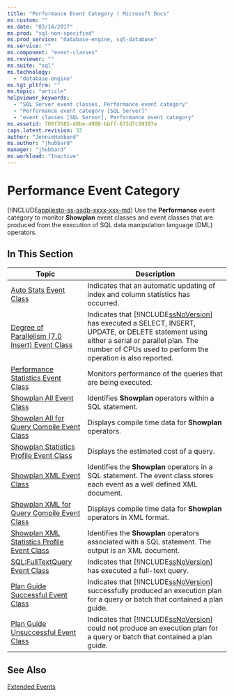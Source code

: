 ```yaml
---
title: "Performance Event Category | Microsoft Docs"
ms.custom: ""
ms.date: "03/14/2017"
ms.prod: "sql-non-specified"
ms.prod_service: "database-engine, sql-database"
ms.service: ""
ms.component: "event-classes"
ms.reviewer: ""
ms.suite: "sql"
ms.technology: 
  - "database-engine"
ms.tgt_pltfrm: ""
ms.topic: "article"
helpviewer_keywords: 
  - "SQL Server event classes, Performance event category"
  - "Performance event category [SQL Server]"
  - "event classes [SQL Server], Performance event category"
ms.assetid: 708f3585-d8be-4980-bbff-672d7c59397e
caps.latest.revision: 32
author: "JennieHubbard"
ms.author: "jhubbard"
manager: "jhubbard"
ms.workload: "Inactive"
---
```

# Performance Event Category
[!INCLUDE[appliesto-ss-asdb-xxxx-xxx-md](../../includes/appliesto-ss-asdb-xxxx-xxx-md.md)]
  Use the **Performance** event category to monitor **Showplan** event classes and event classes that are produced from the execution of SQL data manipulation language (DML) operators.  
  
## In This Section  
  
|Topic|Description|  
|-----------|-----------------|  
|[Auto Stats Event Class](../../relational-databases/event-classes/auto-stats-event-class.md)|Indicates that an automatic updating of index and column statistics has occurred.|  
|[Degree of Parallelism &#40;7.0 Insert&#41; Event Class](../../relational-databases/event-classes/degree-of-parallelism-7-0-insert-event-class.md)|Indicates that [!INCLUDE[ssNoVersion](../../includes/ssnoversion-md.md)] has executed a SELECT, INSERT, UPDATE, or DELETE statement using either a serial or parallel plan. The number of CPUs used to perform the operation is also reported.|  
|[Performance Statistics Event Class](../../relational-databases/event-classes/performance-statistics-event-class.md)|Monitors performance of the queries that are being executed.|  
|[Showplan All Event Class](../../relational-databases/event-classes/showplan-all-event-class.md)|Identifies **Showplan** operators within a SQL statement.|  
|[Showplan All for Query Compile Event Class](../../relational-databases/event-classes/showplan-all-for-query-compile-event-class.md)|Displays compile time data for **Showplan** operators.|  
|[Showplan Statistics Profile Event Class](../../relational-databases/event-classes/showplan-statistics-profile-event-class.md)|Displays the estimated cost of a query.|  
|[Showplan XML Event Class](../../relational-databases/event-classes/showplan-xml-event-class.md)|Identifies the **Showplan** operators in a SQL statement. The event class stores each event as a well defined XML document.|  
|[Showplan XML for Query Compile Event Class](../../relational-databases/event-classes/showplan-xml-for-query-compile-event-class.md)|Displays compile time data for **Showplan** operators in XML format.|  
|[Showplan XML Statistics Profile Event Class](../../relational-databases/event-classes/showplan-xml-statistics-profile-event-class.md)|Identifies the **Showplan** operators associated with a SQL statement. The output is an XML document.|  
|[SQL:FullTextQuery Event Class](../../relational-databases/event-classes/sql-fulltextquery-event-class.md)|Indicates that [!INCLUDE[ssNoVersion](../../includes/ssnoversion-md.md)] has executed a full-text query.|  
|[Plan Guide Successful Event Class](../../relational-databases/event-classes/plan-guide-successful-event-class.md)|Indicates that [!INCLUDE[ssNoVersion](../../includes/ssnoversion-md.md)] successfully produced an execution plan for a query or batch that contained a plan guide.|  
|[Plan Guide Unsuccessful Event Class](../../relational-databases/event-classes/plan-guide-unsuccessful-event-class.md)|Indicates that [!INCLUDE[ssNoVersion](../../includes/ssnoversion-md.md)] could not produce an execution plan for a query or batch that contained a plan guide.|  
  
## See Also  
 [Extended Events](../../relational-databases/extended-events/extended-events.md)  
  
  
